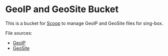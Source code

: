 # GeoIP and GeoSite Bucket

This is a bucket for [Scoop](https://scoop.sh/) to manage GeoIP and GeoSite files for sing-box.

File sources:

- [GeoIP](https://github.com/soffchen/sing-geoip)
- [GeoSite](https://github.com/soffchen/sing-geosite)
